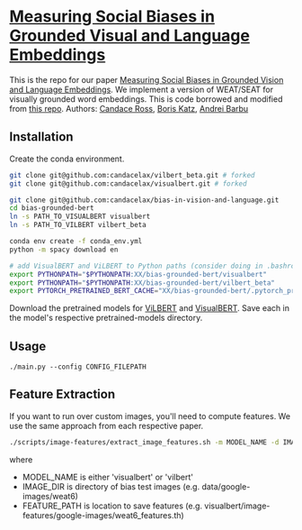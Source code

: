 # [Measuring Social Biases in Grounded Visual and Language Embeddings](https://arxiv.org/abs/2002.08911)
This is the repo for our paper [Measuring Social Biases in Grounded Vision and Language Embeddings](https://arxiv.org/abs/2002.08911). We implement a version of WEAT/SEAT for visually grounded word embeddings. This is code borrowed and modified from [this repo](https://github.com/W4ngatang/sent-bias). Authors: [Candace Ross](candaceross.io), [Boris Katz](https://www.csail.mit.edu/person/boris-katz), [Andrei Barbu](0xab.com)

## Installation
Create the conda environment.
```bash
git clone git@github.com:candacelax/vilbert_beta.git # forked
git clone git@github.com:candacelax/visualbert.git # forked

git clone git@github.com:candacelax/bias-in-vision-and-language.git
cd bias-grounded-bert
ln -s PATH_TO_VISUALBERT visualbert
ln -s PATH_TO_VILBERT vilbert_beta

conda env create -f conda_env.yml
python -m spacy download en

# add VisualBERT and ViLBERT to Python paths (consider doing in .bashrc)
export PYTHONPATH="$PYTHONPATH:XX/bias-grounded-bert/visualbert"
export PYTHONPATH="$PYTHONPATH:XX/bias-grounded-bert/vilbert_beta"
export PYTORCH_PRETRAINED_BERT_CACHE="XX/bias-grounded-bert/.pytorch_pretrained_bert"
```


Download the pretrained models for [ViLBERT](https://drive.google.com/drive/folders/1Re0L75uazH3Qrep_aRgtaVelDEz4HV9c) and [VisualBERT](https://drive.google.com/file/d/1QvivVfRsRF518OQSQNaN7aFk6eQ43vP_/view). Save each in the model's respective pretrained-models directory.


## Usage
`./main.py --config CONFIG_FILEPATH`



## Feature Extraction
If you want to run over custom images, you'll need to compute features. We use the same approach from each respective paper.

```bash
./scripts/image-features/extract_image_features.sh -m MODEL_NAME -d IMAGE_DIR -o FEATURE_PATH
```
where
* MODEL_NAME is either 'visualbert' or 'vilbert'
* IMAGE_DIR is directory of bias test images (e.g. data/google-images/weat6)
* FEATURE_PATH is location to save features (e.g. visualbert/image-features/google-images/weat6_features.th)
